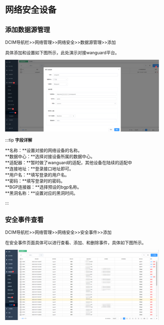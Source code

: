 # 网络安全设备

## 添加数据源管理

DCIM导航栏>>网络管理>>网络安全>>数据源管理>>添加  

具体添加和设置如下图所示，此处演示对接wanguard平台。


![](./img/network%20cyber%2000.png)

:::tip **字段详解**

**名称：**设置对接的网络设备的名称。  
**数据中心：**选择对接设备所属的数据中心。  
**适配器：**暂时做了wanguard的适配，其他设备在陆续的适配中  
**连接地址：**登录接口地址即可。  
**用户名：**填写登录的用户名。  
**密码：**填写登录时的密码。  
**BGP连接器：**选择预设的bgp名称。  
**黑洞名称：**设置对应的黑洞时间。  

:::

## 安全事件查看
DCIM导航栏>>网络管理>>网络安全>>安全事件>>添加  

在安全事件页面具体可以进行查看、添加、和删除事件，具体如下图所示。

![](./img/network%20cyber%2001.png)